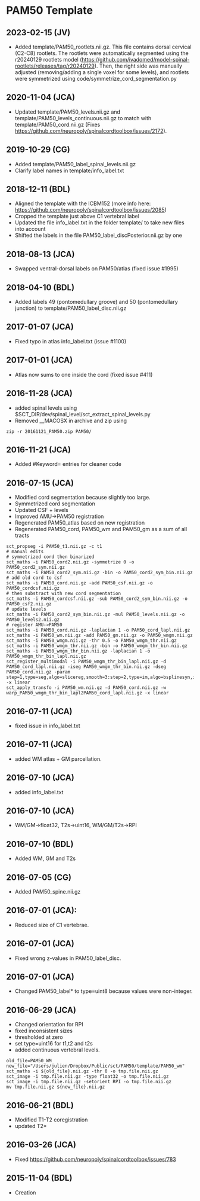 # PAM50 Template

## 2023-02-15 (JV)
- Added template/PAM50_rootlets.nii.gz. This file contains dorsal cervical (C2-C8) rootlets. The rootlets were automatically segmented using the r20240129 rootlets model (https://github.com/ivadomed/model-spinal-rootlets/releases/tag/r20240129). Then, the right side was manually adjusted (removing/adding a single voxel for some levels), and rootlets were symmetrized using code/symmetrize_cord_segmentation.py

## 2020-11-04 (JCA)
- Updated template/PAM50_levels.nii.gz and template/PAM50_levels_continuous.nii.gz to match with template/PAM50_cord.nii.gz (Fixes https://github.com/neuropoly/spinalcordtoolbox/issues/2172).

## 2019-10-29 (CG)
- Added template/PAM50_label_spinal_levels.nii.gz
- Clarify label names in template/info_label.txt

## 2018-12-11 (BDL)
- Aligned the template with the ICBM152 (more info here: https://github.com/neuropoly/spinalcordtoolbox/issues/2085)
- Cropped the template just above C1 vertebral label
- Updated the file info_label.txt in the folder template/ to take new files into account
- Shifted the labels in the file PAM50_label_discPosterior.nii.gz by one

## 2018-08-13 (JCA)
- Swapped ventral-dorsal labels on PAM50/atlas (fixed issue #1995)

## 2018-04-10 (BDL)
- Added labels 49 (pontomedullary groove) and 50 (pontomedullary junction) to template/PAM50_label_disc.nii.gz

## 2017-01-07 (JCA)
- Fixed typo in atlas info_label.txt (issue #1100)

## 2017-01-01 (JCA)
- Atlas now sums to one inside the cord (fixed issue #411)

## 2016-11-28 (JCA)
- added spinal levels using $SCT_DIR/dev/spinal_level/sct_extract_spinal_levels.py
- Removed __MACOSX in archive and zip using
~~~
zip -r 20161121_PAM50.zip PAM50/
~~~

## 2016-11-21 (JCA)
- Added #Keyword= entries for cleaner code

## 2016-07-15 (JCA)
- Modified cord segmentation because slightly too large.
- Symmetrized cord segmentation
- Updated CSF + levels
- Improved AMU->PAM50 registration
- Regenerated PAM50_atlas based on new registration
- Regenerated PAM50_cord, PAM50_wm and PAM50_gm as a sum of all tracts
~~~
sct_propseg -i PAM50_t1.nii.gz -c t1
# manual edits
# symmetrized cord then binarized
sct_maths -i PAM50_cord2.nii.gz -symmetrize 0 -o PAM50_cord2_sym.nii.gz
sct_maths -i PAM50_cord2_sym.nii.gz -bin -o PAM50_cord2_sym_bin.nii.gz
# add old cord to csf
sct_maths -i PAM50_cord.nii.gz -add PAM50_csf.nii.gz -o PAM50_cordcsf.nii.gz
# then substract with new cord segmentation
sct_maths -i PAM50_cordcsf.nii.gz -sub PAM50_cord2_sym_bin.nii.gz -o PAM50_csf2.nii.gz
# update levels
sct_maths -i PAM50_cord2_sym_bin.nii.gz -mul PAM50_levels.nii.gz -o PAM50_levels2.nii.gz
# register AMU->PAM50
sct_maths -i PAM50_cord.nii.gz -laplacian 1 -o PAM50_cord_lapl.nii.gz
sct_maths -i PAM50_wm.nii.gz -add PAM50_gm.nii.gz -o PAM50_wmgm.nii.gz
sct_maths -i PAM50_wmgm.nii.gz -thr 0.5 -o PAM50_wmgm_thr.nii.gz
sct_maths -i PAM50_wmgm_thr.nii.gz -bin -o PAM50_wmgm_thr_bin.nii.gz
sct_maths -i PAM50_wmgm_thr_bin.nii.gz -laplacian 1 -o PAM50_wmgm_thr_bin_lapl.nii.gz
sct_register_multimodal -i PAM50_wmgm_thr_bin_lapl.nii.gz -d PAM50_cord_lapl.nii.gz -iseg PAM50_wmgm_thr_bin.nii.gz -dseg PAM50_cord.nii.gz -param step=1,type=seg,algo=slicereg,smooth=3:step=2,type=im,algo=bsplinesyn,iter=5,slicewise=0 -x linear
sct_apply_transfo -i PAM50_wm.nii.gz -d PAM50_cord.nii.gz -w warp_PAM50_wmgm_thr_bin_lapl2PAM50_cord_lapl.nii.gz -x linear
~~~

## 2016-07-11 (JCA)
- fixed issue in info_label.txt

## 2016-07-11 (JCA)
- added WM atlas + GM parcellation.

## 2016-07-10 (JCA)
- added info_label.txt

## 2016-07-10 (JCA)
- WM/GM->float32, T2s->uint16, WM/GM/T2s->RPI

## 2016-07-10 (BDL)
- Added WM, GM and T2s

## 2016-07-05 (CG)
- Added PAM50_spine.nii.gz

## 2016-07-01 (JCA):
- Reduced size of C1 vertebrae.

## 2016-07-01 (JCA)
- Fixed wrong z-values in PAM50_label_disc.

## 2016-07-01 (JCA)
- Changed PAM50_label* to type=uint8 because values were non-integer.

## 2016-06-29 (JCA)
- Changed orientation for RPI
- fixed inconsistent sizes
- thresholded at zero
- set type=uint16 for t1,t2 and t2s
- added continuous vertebral levels.
~~~
old_file=PAM50_WM
new_file="/Users/julien/Dropbox/Public/sct/PAM50/template/PAM50_wm"
sct_maths -i ${old_file}.nii.gz -thr 0 -o tmp.file.nii.gz
sct_image -i tmp.file.nii.gz -type float32 -o tmp.file.nii.gz
sct_image -i tmp.file.nii.gz -setorient RPI -o tmp.file.nii.gz
mv tmp.file.nii.gz ${new_file}.nii.gz
~~~

## 2016-06-21 (BDL)
- Modified T1-T2 coregistration
- updated T2*

## 2016-03-26 (JCA)
- Fixed https://github.com/neuropoly/spinalcordtoolbox/issues/783

## 2015-11-04 (BDL)
- Creation
